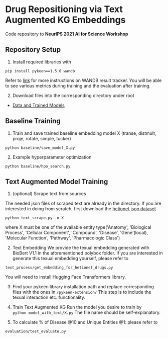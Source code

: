 # Drug Repositioning via Text Augmented KG Embeddings
Code repository to **NeurIPS 2021 AI for Science Workshop**

## Repository Setup
1. Install required libraries with
```
pip install pykeen==1.5.0 wandb
```
Refer to [link](https://pykeen.readthedocs.io/en/stable/tutorial/trackers/using_wandb.html) for more instructions on WANDB result tracker. 
You will be able to see various metrics during training and the evaluation after training. 

2. Download files into the corresponding directory under root
- [Data and Trained Models](https://polybox.ethz.ch/index.php/s/5gT0fMMUqS6sMnA) 


## Baseline Training
1. Train and save trained baseline embedding model X (transe, distmult, proje, rotate, simple, tucker)
```
python baseline/save_model_X.py
```

2. Example hyperparameter optimization 
```
python baseline/hpo_search.py
```

## Text Augmented Model Training
1. (optional) Scrape text from sources 

The needed json files of scraped text are already in the directory. If you are interested in doing from scratch, first download the [hetionet json dataset](https://github.com/hetio/hetionet#license)
```
python text_scrape.py -n X
```
where X must be one of the available entity type('Anatomy', 'Biological Process', 'Cellular Component', 'Compound', 'Disease', 'Gene'(local), 'Molecular Function', 'Pathway', 'Pharmacologic Class')

2. Text Embedding 
We provide the texual embedding generated with BioBert V1.1 in the aforementioned polybox folder. If you are interested in generate this texual embedding yourself,
please refer to 

```text_process/get_embedding_for_hetionet_drugs.py```


You will need to install Hugging Face Transformers library. 

3. Find your pykeen library installation path and replace corresponding files with the ones in ```/pykeen-extension/```
This step is to include the texual interaction etc. functionality. 

4. Train Text Augmented KG 
Run the model you desire to train by  
```python model_with_text/X.py``` 
The file name should be self-explanatory.

5. To calculate % of Disease @10 and Unique Entities @1:
please refer to 

```evaluation/test_evaluate.py```
